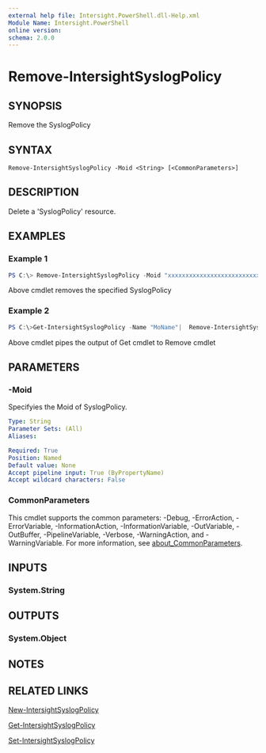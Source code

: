 ```yaml
---
external help file: Intersight.PowerShell.dll-Help.xml
Module Name: Intersight.PowerShell
online version:
schema: 2.0.0
---
```


# Remove-IntersightSyslogPolicy

## SYNOPSIS
Remove the SyslogPolicy

## SYNTAX

```
Remove-IntersightSyslogPolicy -Moid <String> [<CommonParameters>]
```

## DESCRIPTION
Delete a &apos;SyslogPolicy&apos; resource.

## EXAMPLES

### Example 1
```powershell
PS C:\> Remove-IntersightSyslogPolicy -Moid "xxxxxxxxxxxxxxxxxxxxxxxxxxx"
```
Above cmdlet removes the specified SyslogPolicy 

### Example 2
```powershell
PS C:\>Get-IntersightSyslogPolicy -Name "MoName"|  Remove-IntersightSyslogPolicy
```
Above cmdlet pipes the output of Get cmdlet to Remove cmdlet

## PARAMETERS

### -Moid
Specifyies the Moid of SyslogPolicy.

```yaml
Type: String
Parameter Sets: (All)
Aliases:

Required: True
Position: Named
Default value: None
Accept pipeline input: True (ByPropertyName)
Accept wildcard characters: False
```

### CommonParameters
This cmdlet supports the common parameters: -Debug, -ErrorAction, -ErrorVariable, -InformationAction, -InformationVariable, -OutVariable, -OutBuffer, -PipelineVariable, -Verbose, -WarningAction, and -WarningVariable. For more information, see [about_CommonParameters](http://go.microsoft.com/fwlink/?LinkID=113216).

## INPUTS

### System.String

## OUTPUTS

### System.Object
## NOTES

## RELATED LINKS

[New-IntersightSyslogPolicy](./New-IntersightSyslogPolicy.md)

[Get-IntersightSyslogPolicy](./Get-IntersightSyslogPolicy.md)

[Set-IntersightSyslogPolicy](./Set-IntersightSyslogPolicy.md)

